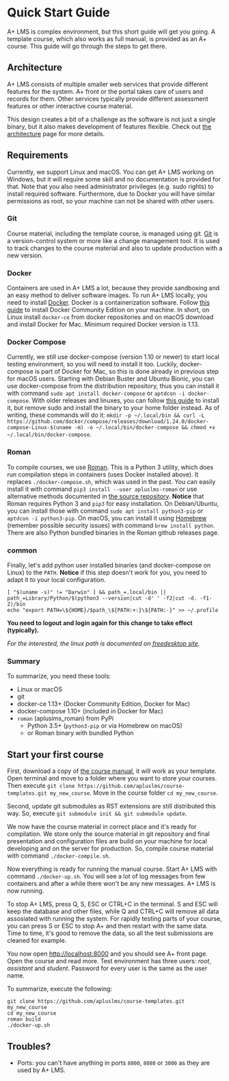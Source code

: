 # Quick Start Guide

A+ LMS is complex environment, but this short guide will get you going.
A template course, which also works as full manual, is provided as an A+ course.
This guide will go through the steps to get there.

## Architecture

A+ LMS consists of multiple smaller web services that provide different features for the system.
A+ front or the portal takes care of users and records for them.
Other services typically provide different assessment features or other interactive course material.

This design creates a bit of a challenge as the software is not just a single binary, but it also makes development of features flexible. Check out [the architecture](/architecture/) page for more details.

## Requirements

Currently, we support Linux and macOS.
You can get A+ LMS working on Windows, but it will require some skill and no documentation is provided for that.
Note that you also need administrator privileges (e.g. sudo rights) to install required software.
Furthermore, due to Docker you will have similar permissions as root, so your machine can not be shared with other users.

### Git

Course material, including the template course, is managed using git.
[Git](https://git-scm.com/) is a version-control system or more like a change management tool.
It is used to track changes to the course material and also to update production with a new version.

### Docker

Containers are used in A+ LMS a lot, because they provide sandboxing and an easy method to deliver software images.
To run A+ LMS locally, you need to install [Docker](https://www.docker.com/).
Docker is a containerization software.
Follow [this guide](https://docs.docker.com/install/) to install Docker Community Edition on your machine.
In short, on Linux install `docker-ce` from docker repositories and on macOS download and install Docker for Mac. Minimum required Docker version is 1.13.

### Docker Compose

Currently, we still use docker-compose (version 1.10 or newer) to start local testing environment, so you will need to install it too.
Luckily, docker-compose is part of Docker for Mac, so this is done already in previous step for macOS users.
Starting with Debian Buster and Ubuntu Bionic, you can use docker-compose from the distribution repository, thus you can install it with command `sudo apt install docker-compose` or `aptdcon -i docker-compose`.
With older releases and linuxes, you can follow [this guide](https://docs.docker.com/compose/install/) to install it, but remove sudo and install the binary to your home folder instead.
As of writing, these commands will do it: `mkdir -p ~/.local/bin && curl -L https://github.com/docker/compose/releases/download/1.24.0/docker-compose-Linux-$(uname -m) -o ~/.local/bin/docker-compose && chmod +x ~/.local/bin/docker-compose`.

### Roman

To compile courses, we use [Roman](https://github.com/apluslms/roman).
This is a Python 3 utility, which does run compilation steps in containers (uses Docker installed above).
It replaces `./docker-compose.sh`, which was used in the past.
You can easily install it with command `pip3 install --user apluslms-roman` or use alternative methods documented in [the source repository](https://github.com/apluslms/roman#installation).
**Notice** that Roman requires Python 3 and `pip3` for easy installation.
On Debian/Ubuntu, you can install those with command `sudo apt install python3-pip` or `aptdcon -i python3-pip`.
On macOS, you can install it using [Homebrew](https://brew.sh/) (remember possible security issues) with command `brew install python`.
There are also Python bundled binaries in the Roman github releases page.

### common

Finally, let's add python user installed binaries (and docker-compose on Linux) to the `PATH`.
**Notice** if this step doesn't work for you, you need to adapt it to your local configuration.

```
[ "$(uname -s)" != "Darwin" ] && path_=.local/bin || path_=Library/Python/$(python3 --version|cut -d' ' -f2|cut -d. -f1-2)/bin
echo "export PATH=\${HOME}/$path_\${PATH:+:}\${PATH:-}" >> ~/.profile
```

**You need to logout and login again for this change to take effect (typically).**

_For the interested, the linux path is documented on [freedesktop site](https://www.freedesktop.org/software/systemd/man/file-hierarchy.html#Home%20Directory)._

### Summary

To summarize, you need these tools:

* Linux or macOS
* git
* docker-ce 1.13+ (Docker Community Edition, Docker for Mac)
* docker-compose 1.10+ (included in Docker for Mac)
* `roman` (apluslms_roman) from PyPi
  * Python 3.5+ (`python3-pip` or via Homebrew on macOS)
  * or Roman binary with bundled Python

## Start your first course

First, download a copy of [the course manual](https://github.com/apluslms/course-templates/), it will work as your template.
Open terminal and move to a folder where you want to store your courses.
Then execute `git clone https://github.com/apluslms/course-templates.git my_new_course`.
Move in the course folder `cd my_new_course`.

Second, update git submodules as RST extensions are still distributed this way.
So, execute `git submodule init && git submodule update`.

We now have the course material in correct place and it's ready for compilation.
We store only the source material in git repository and final presentation and configuration files are build on your machine for local developing and on the server for production.
So, compile course material with command `./docker-compile.sh`.

Now everything is ready for running the manual course.
Start A+ LMS with command `./docker-up.sh`.
You will see a lot of log messages from few containers and after a while there won't be any new messages.
A+ LMS is now running.

To stop A+ LMS, press Q, S, ESC or CTRL+C in the terminal.
S and ESC will keep the database and other files, while Q and CTRL+C will remove all data assosiated with running the system.
For rapidly testing parts of your course, you can press S or ESC to stop A+ and then restart with the same data.
Time to time, it's good to remove the data, so all the test submissions are cleaned for example.

You now open <http://localhost:8000> and you should see A+ front page.
Open the course and read more.
Test environment has three users: _root_, _assistant_ and _student_.
Password for every user is the same as the user name.

To summarize, execute the following:

```
git clone https://github.com/apluslms/course-templates.git my_new_course
cd my_new_course
roman build
./docker-up.sh
```

## Troubles?

* Ports: you can't have anything in ports `8000`, `8080` or `3000` as they are used by A+ LMS.
